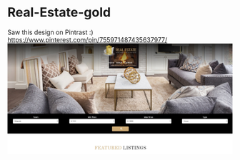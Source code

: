 # Real-Estate-gold
Saw this design on Pintrast :)
https://www.pinterest.com/pin/755971487435637977/
![](https://raw.githubusercontent.com/DjordjevicN/Real-Estate-gold/master/Screenshot_2.jpg)

